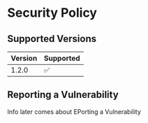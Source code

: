 # Security Policy

## Supported Versions

| Version | Supported          |
| ------- | ------------------ |
| 1.2.0   | :white_check_mark: |               

## Reporting a Vulnerability

Info later comes about EPorting a Vulnerability


